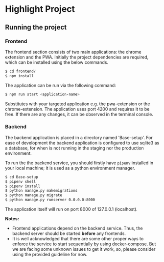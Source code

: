 # Highlight Project

## Running the project

### Frontend 
The frontend section consists of two main applications: the chrome extension and the PWA.
Initially the project dependencies are required, which can be installed using the below commands. 
```bash
$ cd frontend/
$ npm install
```

The application can be run via the following command:
```bash
$ npm run start <application-name>
```
Substitutes <application-name> with your targeted application e.g. the pwa-extension or the chrome-extension.
The application uses port 4200 and requires it to be free.
If there are any changes, it can be observed in the terminal console.

### Backend
The backend application is placed in a directory named 'Base-setup'.
For ease of development the backend application is configured to use sqlite3 as a database, for when is not running in the staging nor the production environment.

To run the the backend service, you should firstly have `pipenv` installed in your local machine; it is used as a python environment manager. 

```bash
$ cd Base-setup
$ pipenv shell
$ pipenv install
$ python manage.py makemigrations
$ python manage.py migrate
$ python manage.py runserver 0.0.0.0:8000
```

The application itself will run on port 8000 of 127.0.0.1 (localhost). 

**Notes:**
- Frontend applications depend on the backend service. Thus, the backend server should be started **before** any frontends.
- It is well acknowledged that there are some other proper ways to enforce the service to start sequentially by using docker-compose. But we are facing some unknown issues to get it work, so, please consider using the provided guideline for now.
